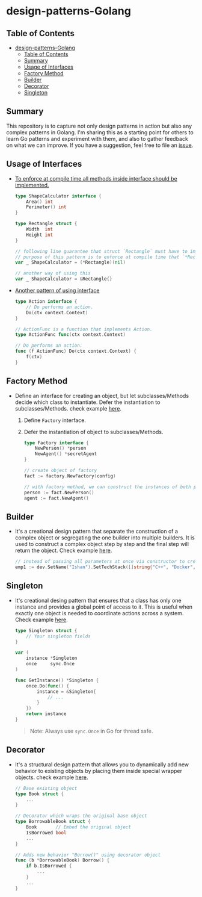 # design-patterns-Golang

## Table of Contents

* [design-patterns-Golang](#design-patterns-golang)
  * [Table of Contents](#table-of-contents)
  * [Summary](#summary)
  * [Usage of Interfaces](#usage-of-interfaces)
  * [Factory Method](#factory-method)
  * [Builder](#builder)
  * [Decorator](#decorator)
  * [Singleton](#singleton)
  <!-- * [Observer Pattern](#observer-pattern) -->

## Summary

This repository is to capture not only design patterns in action but also any complex patterns in Golang. I'm sharing this as a starting point for others to learn Go patterns and experiment with them, and also to gather feedback on what we can improve. If you have a suggestion, feel free to file an [issue](https://github.com/ishan16696/design-patterns-Golang/issues).

## Usage of Interfaces

   - [To enforce at compile time all methods inside interface should be implemented.](https://github.com/ishan16696/design-patterns-Golang/tree/main/Interface2)
  
        ```go
        type ShapeCalculator interface {
            Area() int
            Perimeter() int
        }

        type Rectangle struct {
            Width  int
            Height int
        }

        // following line guarantee that struct `Rectangle` must have to implement all methods of interface `ShapeCalculator`.
        // purpose of this pattern is to enforce at compile time that `*Rectangle` implements the interface.
        var _ ShapeCalculator = (*Rectangle)(nil)

        // another way of using this
        var _ ShapeCalculator = &Rectangle{}
        ```

   - [Another pattern of using interface](https://github.com/ishan16696/design-patterns-Golang/tree/main/Interface)

        ```go
        type Action interface {
            // Do performs an action.
            Do(ctx context.Context)
        }

        // ActionFunc is a function that implements Action.
        type ActionFunc func(ctx context.Context)

        // Do performs an action.
        func (f ActionFunc) Do(ctx context.Context) {
            f(ctx)
        }
        ```

## Factory Method

 - Define an interface for creating an object, but let subclasses/Methods decide which class to instantiate. Defer the instantiation to subclasses/Methods. check example [here](https://github.com/ishan16696/design-patterns-Golang/tree/main/factoryMethod).

    1. Define `Factory` interface.

    2. Defer the instantiation of object to subclasses/Methods.

        ```go
        type Factory interface {
            NewPerson() *person
            NewAgent() *secretAgent
        }

        // create object of factory
        fact := factory.NewFactory(config)

        // with factory method, we can construct the instances of both person/agent.
        person := fact.NewPerson()
        agent := fact.NewAgent()
        ```

## Builder

  - It's a creational design pattern that separate the construction of a complex object or segregating the one builder into multiple builders. It is used to construct a complex object step by step and the final step will return the object. Check example [here](https://github.com/ishan16696/design-patterns-Golang/tree/main/Builder).

    ```go
    // instead of passing all parameters at once via constructor to create object, we can use builder pattern to create object step by step.
    emp1 := dev.SetName("Ishan").SetTechStack([]string{"C++", "Docker", "Go"}).SetEmpID(2).BuildDev()
    ```

## Singleton

  - It's creational desing pattern that ensures that a class has only one instance and provides a global point of access to it. This is useful when exactly one object is needed to coordinate actions across a system. Check example [here](https://github.com/ishan16696/design-patterns-Golang/tree/main/Singleton).

    ```go
    type Singleton struct {
        // Your singleton fields
    }

    var (
        instance *Singleton
        once     sync.Once
    )

    func GetInstance() *Singleton {
        once.Do(func() {
            instance = &Singleton{
                // ...
            }
        })
        return instance
    }
    ```

    > Note: Always use `sync.Once` in Go for thread safe.

## Decorator

  - It's a structural design pattern that allows you to dynamically add new behavior to existing objects by placing them inside special wrapper objects. check example [here](https://github.com/ishan16696/design-patterns-Golang/tree/main/Decorator).

    ```go
    // Base existing object
    type Book struct {
        ...
    }

    // Decorator which wraps the original base object
    type BorrowableBook struct {
        Book       // Embed the original object
        IsBorrowed bool
        ...
    }

    // Adds new behavior "Borrow()" using decorator object
    func (b *BorrowableBook) Borrow() {
        if b.IsBorrowed {
            ...
        }
        ...
    }
    ```
